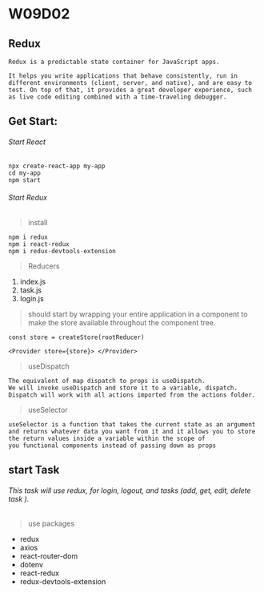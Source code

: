 # W09D02

## Redux
```
Redux is a predictable state container for JavaScript apps.

It helps you write applications that behave consistently, run in different environments (client, server, and native), and are easy to test. On top of that, it provides a great developer experience, such as live code editing combined with a time-traveling debugger.
```

## Get Start:
###### Start React
```
npx create-react-app my-app
cd my-app
npm start
```

###### Start Redux
> install 
```
npm i redux
npm i react-redux
npm i redux-devtools-extension
```
> Reducers
  1. index.js
  2. task.js
  3. login.js

> should start by wrapping your entire application in a <Provider> component to make the store available throughout the component tree.

```
const store = createStore(rootReducer)

<Provider store={store}> </Provider>
```

> useDispatch
```
The equivalent of map dispatch to props is useDispatch. 
We will invoke useDispatch and store it to a variable, dispatch. 
Dispatch will work with all actions imported from the actions folder. 
```
  
> useSelector
```
useSelector is a function that takes the current state as an argument 
and returns whatever data you want from it and it allows you to store 
the return values inside a variable within the scope of 
you functional components instead of passing down as props
```
## start Task
###### This task will use redux, for login, logout, and tasks (add, get, edit, delete task ).

  
> use packages
- redux
- axios
- react-router-dom
- dotenv
- react-redux
- redux-devtools-extension